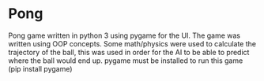 # Pong
Pong game written in python 3 using pygame for the UI. The game was written using OOP concepts. Some math/physics were used to calculate the trajectory of the ball, this was used in order for the AI to be able to predict where the ball would end up.
pygame must be installed to run this game (pip install pygame)
